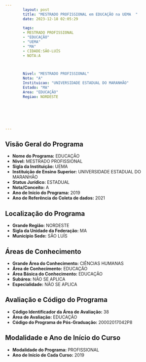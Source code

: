 ```yaml
---
        layout: post
        title: "MESTRADO PROFISSIONAL em EDUCAÇÃO na UEMA  "
        date: 2023-12-18 02:05:29
     
        tags:
        - MESTRADO PROFISSIONAL
        - "EDUCAÇÃO"
        - "UEMA"
        - "MA"
        - CIDADE:SÃO-LUÍS
        - NOTA:A
        
       

        Nivel: "MESTRADO PROFISSIONAL"
        Nota: "A"
        Instituicao: "UNIVERSIDADE ESTADUAL DO MARANHÃO"
        Estado: "MA"
        Area: "EDUCAÇÃO"
        Regiao: NORDESTE
        
        
        
        
        
        
---
```

## Visão Geral do Programa
- **Nome do Programa:** EDUCAÇÃO
- **Nível:** MESTRADO PROFISSIONAL
- **Sigla da Instituição:** UEMA
- **Instituição de Ensino Superior:** UNIVERSIDADE ESTADUAL DO MARANHÃO
- **Status Jurídico:** ESTADUAL
- **Nota/Conceito:** A
- **Ano de Início do Programa:** 2019
- **Ano de Referência do Coleta de dados:** 2021

## Localização do Programa
- **Grande Região:** NORDESTE
- **Sigla da Unidade da Federação:** MA
- **Município Sede:** SÃO LUÍS

## Áreas de Conhecimento
- **Grande Área do Conhecimento:** CIÊNCIAS HUMANAS
- **Área de Conhecimento:** EDUCAÇÃO
- **Área Básica do Conhecimento:** EDUCAÇÃO
- **Subárea:** NÃO SE APLICA
- **Especialidade:** NÃO SE APLICA

## Avaliação e Código do Programa
- **Código Identificador da Área de Avaliação:** 38
- **Área de Avaliação:** EDUCAÇÃO
- **Código do Programa de Pós-Graduação:** 20002017042P8


## Modalidade e Ano de Início do Curso
- **Modalidade do Programa:** PROFISSIONAL
- **Ano de Início de Cada Curso:** 2019

